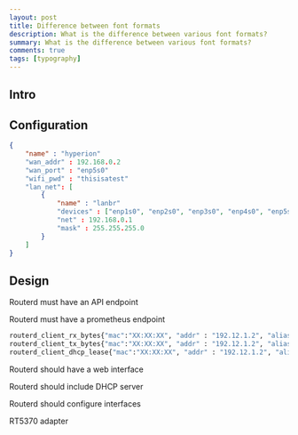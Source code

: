 ```yaml
---
layout: post
title: Difference between font formats
description: What is the difference between various font formats?
summary: What is the difference between various font formats?
comments: true
tags: [typography]
---
```


## Intro

## Configuration

```json
{
	"name" : "hyperion"
    "wan_addr" : 192.168.0.2
	"wan_port" : "enp5s0"
    "wifi_pwd" : "thisisatest"
	"lan_net": [
		{
			"name" : "lanbr"
			"devices" : ["enp1s0", "enp2s0", "enp3s0", "enp4s0", "enp5s0"]
			"net" : 192.168.0.1
			"mask" : 255.255.255.0
		}
	]
}
```

## Design

Routerd must have an API endpoint

Routerd must have a prometheus endpoint

```bash
routerd_client_rx_bytes{"mac":"XX:XX:XX", "addr" : "192.12.1.2", "alias" : "adasd" , "iface": "lanbr" }
routerd_client_tx_bytes{"mac":"XX:XX:XX", "addr" : "192.12.1.2", "alias" : "adasd" , "iface" : "lanbr"}
routerd_client_dhcp_lease{"mac":"XX:XX:XX", "addr" : "192.12.1.2", "alias" : "adasd" , "iface" : "lanbr"}


```



Routerd should have a web interface

Routerd should include DHCP server

Routerd should configure interfaces

RT5370 adapter